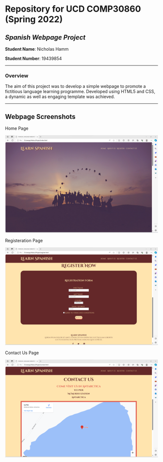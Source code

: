 # Repository for UCD COMP30860 (Spring 2022)
## *Spanish Webpage Project*

**Student Name**: Nicholas Hamm

**Student Number**: 19439854

---
### Overview

The aim of this project was to develop a simple webpage to promote a fictitious language learning programme. 
Developed using HTML5 and CSS, a dynamic as well as engaging template was achieved.  

---

## Webpage Screenshots

Home Page

![](/screenshots/home.png)

Registeration Page

![](/screenshots/register.png)

Contact Us Page

![](/screenshots/contact.png)

